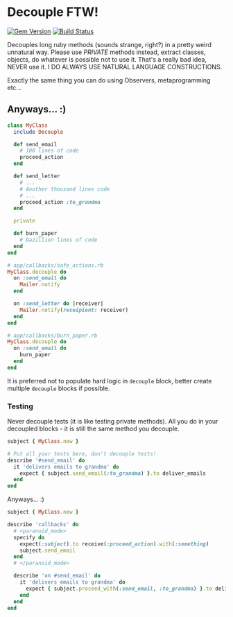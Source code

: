 # Decouple FTW!
[![Gem Version](https://badge.fury.io/rb/decouple.png)](http://badge.fury.io/rb/decouple)
[![Build Status](http://travis-ci.org/einzige/decouple.png?branch=master)](https://travis-ci.org/einzige/decouple)

Decouples long ruby methods (sounds strange, right?) in a pretty weird unnatural way. Please use _PRIVATE_ methods instead, extract classes, objects, do whatever is possible not to use it. That's a really bad idea, NEVER use it. I DO ALWAYS USE NATURAL LANGUAGE CONSTRUCTIONS.

Exactly the same thing you can do using Observers, metaprogramming etc...

## Anyways... :)

```ruby
class MyClass
  include Decouple

  def send_email
    # 100 lines of code
    proceed_action
  end

  def send_letter
    # ...
    # Another thousand lines code
    # ...
    proceed_action :to_grandma
  end

  private

  def burn_paper
    # bazillion lines of code
  end
end

# app/callbacks/safe_actions.rb
MyClass.decouple do
  on :send_email do
    Mailer.notify
  end

  on :send_letter do |receiver|
    Mailer.notify(receipient: receiver)
  end
end

# app/callbacks/burn_paper.rb
MyClass.decouple do
  on :send_email do
    burn_paper
  end
end
```

It is preferred not to populate hard logic in `decouple` block, better create multiple `decouple` blocks if possible.

### Testing

Never decouple tests (it is like testing private methods). All you do in your decoupled blocks - it is still the same method you decouple.

```ruby
subject { MyClass.new }

# Put all your tests here, don't decouple tests!
describe '#send_email' do
  it 'delivers emails to grandma' do
    expect { subject.send_email(:to_grandma) }.to deliver_emails
  end
end
```

Anyways... :)

```ruby
subject { MyClass.new }

describe 'callbacks' do
  # <paranoid_mode>
  specify do
    expect(:subject).to receive(:proceed_action).with(:something)
    subject.send_email
  end
  # </paranoid_mode>

  describe 'on #send_email' do
    it 'delivers emails to grandma' do
      expect { subject.proceed_with(:send_email, :to_grandma) }.to deliver_emails
    end
  end
end
```
